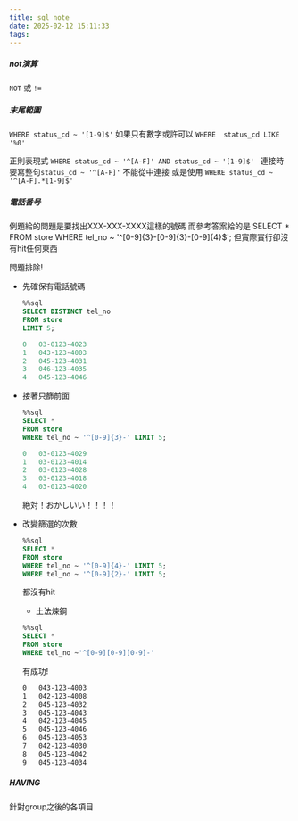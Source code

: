 ```yaml
---
title: sql note
date: 2025-02-12 15:11:33
tags:
---
```



##### not演算
`NOT` 或 `!=`



##### 末尾範圍
`WHERE status_cd ~ '[1-9]$'`
如果只有數字或許可以
`WHERE  status_cd LIKE '%0'`

正則表現式
`WHERE status_cd ~ '^[A-F]' AND status_cd ~ '[1-9]$' `
連接時要寫整句`status_cd ~ '^[A-F]'` 不能從中連接
或是使用
`WHERE status_cd ~ '^[A-F].*[1-9]$' `


##### 電話番号
例題給的問題是要找出XXX-XXX-XXXX這樣的號碼
而參考答案給的是
SELECT * FROM store WHERE tel_no ~ '^[0-9]{3}-[0-9]{3}-[0-9]{4}$';
但實際實行卻沒有hit任何東西

問題排除!
- 先確保有電話號碼
    ```sql
    %%sql
    SELECT DISTINCT tel_no
    FROM store
    LIMIT 5;

    0	03-0123-4023
    1	043-123-4003
    2	045-123-4031
    3	046-123-4035
    4	045-123-4046

    ```
- 接著只篩前面
    ```sql
    %%sql
    SELECT *
    FROM store 
    WHERE tel_no ~ '^[0-9]{3}-' LIMIT 5;

    0	03-0123-4029
    1	03-0123-4014
    2	03-0123-4028
    3	03-0123-4018
    4	03-0123-4020
    ```
    絶対！おかしいい！！！！

- 改變篩選的次數
    ```sql
    %%sql
    SELECT *
    FROM store 
    WHERE tel_no ~ '^[0-9]{4}-' LIMIT 5;
    WHERE tel_no ~ '^[0-9]{2}-' LIMIT 5;
    ```
    都沒有hit

    - 土法煉鋼
    ```sql
    %%sql
    SELECT *
    FROM store 
    WHERE tel_no ~'^[0-9][0-9][0-9]-'
    ```

    有成功!
    ```bash
    0	043-123-4003
    1	042-123-4008
    2	045-123-4032
    3	045-123-4043
    4	042-123-4045
    5	045-123-4046
    6	045-123-4053
    7	042-123-4030
    8	045-123-4042
    9	045-123-4034
    ```

##### HAVING
針對group之後的各項目